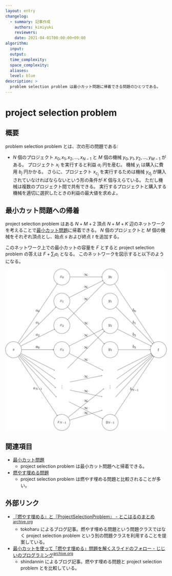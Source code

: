 ```yaml
---
layout: entry
changelog:
  - summary: 記事作成
    authors: kimiyuki
    reviewers:
    date: 2021-04-01T00:00:00+09:00
algorithm:
  input:
  output:
  time_complexity:
  space_complexity:
  aliases:
  level: blue
description: >
  problem selection problem は最小カット問題に帰着できる問題のひとつである。
---
```


# project selection problem

## 概要

problem selection problem とは、次の形の問題である:

-   $N$ 個のプロジェクト $x_0, x_1, x_2, \dots, x _ {N-1}$ と $M$ 個の機械 $y_0, y_1, y_2, \dots, y _ {M-1}$ がある。
    プロジェクト $x_i$ を実行すると利益 $a_i$ 円を産む。
    機械 $y_i$ は購入に費用 $b_j$ 円かかる。
    さらに、プロジェクト $x _ {c_j}$ を実行するためは機械 $y _ {d_j}$ が購入されていなければならないという形の条件が $K$ 個与えらている。
    ただし機械は複数のプロジェクト間で共有できる。
    実行するプロジェクトと購入する機械を適切に選択したときの利益の最大値を求めよ。


## 最小カット問題への帰着

project selection problem はある $N + M + 2$ 頂点 $N + M + K$ 辺のネットワークを考えることで[最小カット問題](/minimum-cut-problem)に帰着できる。
$N$ 個のプロジェクトと $M$ 個の機械をそれぞれ頂点とし、始点 $s$ および終点 $t$ を追加する。

このネットワーク上での最小カットの容量を $F$ とすると project selection problem の答えは $F + \sum_i a_i$ となる。
このネットワークを図示すると以下のようになる。

![project selection problem のネットワーク](assets/img/project-selection-problem.svg)


## 関連項目

-   [最小カット問題](/minimum-cut-problem)
    -   project selection problem は最小カット問題へと帰着できる。
-   [燃やす埋める問題](/moyasu-umeru-mondai)
    -   project selection problem は燃やす埋める問題と比較されることが多い。


## 外部リンク

-   [『燃やす埋める』と『ProjectSelectionProblem』 - とこはるのまとめ](http://tokoharuland.hateblo.jp/entry/2017/11/12/234636)<sup>[archive.org](https://web.archive.org/web/20210401023114/http://tokoharuland.hateblo.jp/entry/2017/11/12/234636)</sup>
    -   <a class="handle">tokoharu</a> によるブログ記事。燃やす埋める問題という問題クラスではなく project selection problem という別の問題クラスを利用することを提案している。
-   [最小カットを使って「燃やす埋める」問題を解くスライドのフォロー - じじいのプログラミング](https://shindannin.hatenadiary.com/entry/2017/11/15/043009)<sup>[archive.org](https://web.archive.org/web/20210401023113/https://shindannin.hatenadiary.com/entry/2017/11/15/043009)</sup>
    -   <a class="handle">shindannin</a> によるブログ記事。燃やす埋める問題と project selection problem とを比較している。
